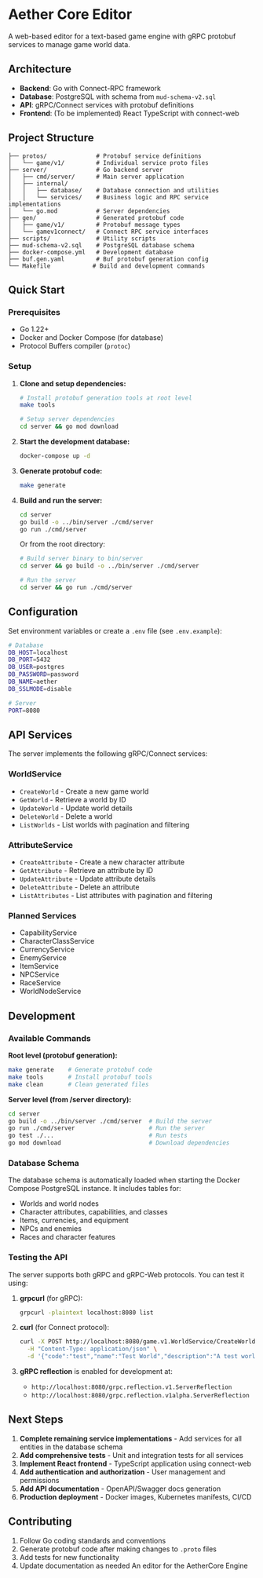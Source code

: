 # Aether Core Editor

A web-based editor for a text-based game engine with gRPC protobuf services to manage game world data.

## Architecture

- **Backend**: Go with Connect-RPC framework
- **Database**: PostgreSQL with schema from `mud-schema-v2.sql`
- **API**: gRPC/Connect services with protobuf definitions
- **Frontend**: (To be implemented) React TypeScript with connect-web

## Project Structure

```
├── protos/              # Protobuf service definitions
│   └── game/v1/         # Individual service proto files
├── server/              # Go backend server
│   ├── cmd/server/      # Main server application
│   ├── internal/
│   │   ├── database/    # Database connection and utilities
│   │   └── services/    # Business logic and RPC service implementations
│   └── go.mod           # Server dependencies
├── gen/                 # Generated protobuf code
│   ├── game/v1/         # Protobuf message types
│   └── gamev1connect/   # Connect RPC service interfaces
├── scripts/             # Utility scripts
├── mud-schema-v2.sql    # PostgreSQL database schema
├── docker-compose.yml   # Development database
├── buf.gen.yaml         # Buf protobuf generation config
└── Makefile            # Build and development commands
```

## Quick Start

### Prerequisites

- Go 1.22+
- Docker and Docker Compose (for database)
- Protocol Buffers compiler (`protoc`)

### Setup

1. **Clone and setup dependencies:**
   ```bash
   # Install protobuf generation tools at root level
   make tools
   
   # Setup server dependencies
   cd server && go mod download
   ```

2. **Start the development database:**
   ```bash
   docker-compose up -d
   ```

3. **Generate protobuf code:**
   ```bash
   make generate
   ```

4. **Build and run the server:**
   ```bash
   cd server
   go build -o ../bin/server ./cmd/server
   go run ./cmd/server
   ```

   Or from the root directory:
   ```bash
   # Build server binary to bin/server
   cd server && go build -o ../bin/server ./cmd/server
   
   # Run the server
   cd server && go run ./cmd/server
   ```

## Configuration

Set environment variables or create a `.env` file (see `.env.example`):

```bash
# Database
DB_HOST=localhost
DB_PORT=5432
DB_USER=postgres
DB_PASSWORD=password
DB_NAME=aether
DB_SSLMODE=disable

# Server
PORT=8080
```

## API Services

The server implements the following gRPC/Connect services:

### WorldService
- `CreateWorld` - Create a new game world
- `GetWorld` - Retrieve a world by ID
- `UpdateWorld` - Update world details
- `DeleteWorld` - Delete a world
- `ListWorlds` - List worlds with pagination and filtering

### AttributeService
- `CreateAttribute` - Create a new character attribute
- `GetAttribute` - Retrieve an attribute by ID
- `UpdateAttribute` - Update attribute details
- `DeleteAttribute` - Delete an attribute
- `ListAttributes` - List attributes with pagination and filtering

### Planned Services
- CapabilityService
- CharacterClassService
- CurrencyService
- EnemyService
- ItemService
- NPCService
- RaceService
- WorldNodeService

## Development

### Available Commands

**Root level (protobuf generation):**
```bash
make generate    # Generate protobuf code
make tools       # Install protobuf tools
make clean       # Clean generated files
```

**Server level (from /server directory):**
```bash
cd server
go build -o ../bin/server ./cmd/server  # Build the server
go run ./cmd/server                     # Run the server
go test ./...                           # Run tests
go mod download                         # Download dependencies
```

### Database Schema

The database schema is automatically loaded when starting the Docker Compose PostgreSQL instance. It includes tables for:

- Worlds and world nodes
- Character attributes, capabilities, and classes
- Items, currencies, and equipment
- NPCs and enemies
- Races and character features

### Testing the API

The server supports both gRPC and gRPC-Web protocols. You can test it using:

1. **grpcurl** (for gRPC):
   ```bash
   grpcurl -plaintext localhost:8080 list
   ```

2. **curl** (for Connect protocol):
   ```bash
   curl -X POST http://localhost:8080/game.v1.WorldService/CreateWorld \
     -H "Content-Type: application/json" \
     -d '{"code":"test","name":"Test World","description":"A test world"}'
   ```

3. **gRPC reflection** is enabled for development at:
   - `http://localhost:8080/grpc.reflection.v1.ServerReflection`
   - `http://localhost:8080/grpc.reflection.v1alpha.ServerReflection`

## Next Steps

1. **Complete remaining service implementations** - Add services for all entities in the database schema
2. **Add comprehensive tests** - Unit and integration tests for all services  
3. **Implement React frontend** - TypeScript application using connect-web
4. **Add authentication and authorization** - User management and permissions
5. **Add API documentation** - OpenAPI/Swagger docs generation
6. **Production deployment** - Docker images, Kubernetes manifests, CI/CD

## Contributing

1. Follow Go coding standards and conventions
2. Generate protobuf code after making changes to `.proto` files
3. Add tests for new functionality
4. Update documentation as needed
An editor for the AetherCore Engine
